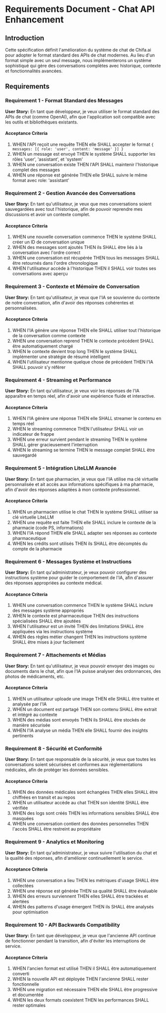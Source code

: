 # Requirements Document - Chat API Enhancement

## Introduction

Cette spécification définit l'amélioration du système de chat de Chifa.ai pour adopter le format standard des APIs de chat modernes. Au lieu d'un format simple avec un seul message, nous implémenterons un système sophistiqué qui gère des conversations complètes avec historique, contexte et fonctionnalités avancées.

## Requirements

### Requirement 1 - Format Standard des Messages

**User Story:** En tant que développeur, je veux utiliser le format standard des APIs de chat (comme OpenAI), afin que l'application soit compatible avec les outils et bibliothèques existants.

#### Acceptance Criteria

1. WHEN l'API reçoit une requête THEN elle SHALL accepter le format `{ messages: [{ role: 'user', content: 'message' }] }`
2. WHEN un message est envoyé THEN le système SHALL supporter les rôles 'user', 'assistant', et 'system'
3. WHEN une conversation existe THEN l'API SHALL maintenir l'historique complet des messages
4. WHEN une réponse est générée THEN elle SHALL suivre le même format avec role: 'assistant'

### Requirement 2 - Gestion Avancée des Conversations

**User Story:** En tant qu'utilisateur, je veux que mes conversations soient sauvegardées avec tout l'historique, afin de pouvoir reprendre mes discussions et avoir un contexte complet.

#### Acceptance Criteria

1. WHEN une nouvelle conversation commence THEN le système SHALL créer un ID de conversation unique
2. WHEN des messages sont ajoutés THEN ils SHALL être liés à la conversation avec l'ordre correct
3. WHEN une conversation est récupérée THEN tous les messages SHALL être retournés dans l'ordre chronologique
4. WHEN l'utilisateur accède à l'historique THEN il SHALL voir toutes ses conversations avec aperçu

### Requirement 3 - Contexte et Mémoire de Conversation

**User Story:** En tant qu'utilisateur, je veux que l'IA se souvienne du contexte de notre conversation, afin d'avoir des réponses cohérentes et personnalisées.

#### Acceptance Criteria

1. WHEN l'IA génère une réponse THEN elle SHALL utiliser tout l'historique de la conversation comme contexte
2. WHEN une conversation reprend THEN le contexte précédent SHALL être automatiquement chargé
3. WHEN le contexte devient trop long THEN le système SHALL implémenter une stratégie de résumé intelligent
4. WHEN l'utilisateur mentionne quelque chose de précédent THEN l'IA SHALL pouvoir s'y référer

### Requirement 4 - Streaming et Performance

**User Story:** En tant qu'utilisateur, je veux voir les réponses de l'IA apparaître en temps réel, afin d'avoir une expérience fluide et interactive.

#### Acceptance Criteria

1. WHEN l'IA génère une réponse THEN elle SHALL streamer le contenu en temps réel
2. WHEN le streaming commence THEN l'utilisateur SHALL voir un indicateur de frappe
3. WHEN une erreur survient pendant le streaming THEN le système SHALL gérer gracieusement l'interruption
4. WHEN le streaming se termine THEN le message complet SHALL être sauvegardé

### Requirement 5 - Intégration LiteLLM Avancée

**User Story:** En tant que pharmacien, je veux que l'IA utilise ma clé virtuelle personnalisée et ait accès aux informations spécifiques à ma pharmacie, afin d'avoir des réponses adaptées à mon contexte professionnel.

#### Acceptance Criteria

1. WHEN un pharmacien utilise le chat THEN le système SHALL utiliser sa clé virtuelle LiteLLM
2. WHEN une requête est faite THEN elle SHALL inclure le contexte de la pharmacie (code PS, informations)
3. WHEN l'IA répond THEN elle SHALL adapter ses réponses au contexte pharmaceutique
4. WHEN les crédits sont utilisés THEN ils SHALL être décomptés du compte de la pharmacie

### Requirement 6 - Messages Système et Instructions

**User Story:** En tant qu'administrateur, je veux pouvoir configurer des instructions système pour guider le comportement de l'IA, afin d'assurer des réponses appropriées au contexte médical.

#### Acceptance Criteria

1. WHEN une conversation commence THEN le système SHALL inclure des messages système appropriés
2. WHEN le contexte est pharmaceutique THEN des instructions spécialisées SHALL être ajoutées
3. WHEN l'utilisateur est un invité THEN des limitations SHALL être appliquées via les instructions système
4. WHEN des règles métier changent THEN les instructions système SHALL être mises à jour facilement

### Requirement 7 - Attachements et Médias

**User Story:** En tant qu'utilisateur, je veux pouvoir envoyer des images ou documents dans le chat, afin que l'IA puisse analyser des ordonnances, des photos de médicaments, etc.

#### Acceptance Criteria

1. WHEN un utilisateur uploade une image THEN elle SHALL être traitée et analysée par l'IA
2. WHEN un document est partagé THEN son contenu SHALL être extrait et intégré au contexte
3. WHEN des médias sont envoyés THEN ils SHALL être stockés de manière sécurisée
4. WHEN l'IA analyse un média THEN elle SHALL fournir des insights pertinents

### Requirement 8 - Sécurité et Conformité

**User Story:** En tant que responsable de la sécurité, je veux que toutes les conversations soient sécurisées et conformes aux réglementations médicales, afin de protéger les données sensibles.

#### Acceptance Criteria

1. WHEN des données médicales sont échangées THEN elles SHALL être chiffrées en transit et au repos
2. WHEN un utilisateur accède au chat THEN son identité SHALL être vérifiée
3. WHEN des logs sont créés THEN les informations sensibles SHALL être masquées
4. WHEN une conversation contient des données personnelles THEN l'accès SHALL être restreint au propriétaire

### Requirement 9 - Analytics et Monitoring

**User Story:** En tant qu'administrateur, je veux suivre l'utilisation du chat et la qualité des réponses, afin d'améliorer continuellement le service.

#### Acceptance Criteria

1. WHEN une conversation a lieu THEN les métriques d'usage SHALL être collectées
2. WHEN une réponse est générée THEN sa qualité SHALL être évaluable
3. WHEN des erreurs surviennent THEN elles SHALL être trackées et alertées
4. WHEN des patterns d'usage émergent THEN ils SHALL être analysés pour optimisation

### Requirement 10 - API Backwards Compatibility

**User Story:** En tant que développeur, je veux que l'ancienne API continue de fonctionner pendant la transition, afin d'éviter les interruptions de service.

#### Acceptance Criteria

1. WHEN l'ancien format est utilisé THEN il SHALL être automatiquement converti
2. WHEN la nouvelle API est déployée THEN l'ancienne SHALL rester fonctionnelle
3. WHEN une migration est nécessaire THEN elle SHALL être progressive et documentée
4. WHEN les deux formats coexistent THEN les performances SHALL rester optimales
